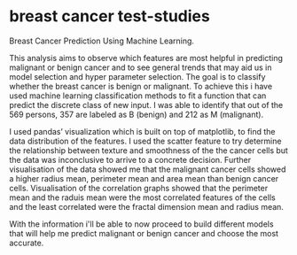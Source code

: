 # breast cancer test-studies
Breast Cancer Prediction Using Machine Learning.

This analysis aims to observe which features are most helpful in predicting malignant or benign cancer and to see general trends that may aid us in model selection and hyper parameter selection. The goal is to classify whether the breast cancer is benign or malignant. To achieve this i have used machine learning classification methods to fit a function that can predict the discrete class of new input.
I was able to identify that out of the 569 persons, 357 are labeled as B (benign) and 212 as M (malignant).

I used pandas’ visualization which is built on top of matplotlib, to find the data distribution of the features.
I used the scatter feature to try determine the relationship between texture and smoothness of the the cancer cells but the data was inconclusive to arrive to a concrete decision.
Further visualisation of the data showed me that the malignant cancer cells showed a higher radius mean, perimeter mean and area mean than benign cancer cells.
Visualisation of the correlation graphs showed that the perimeter mean and the raduis mean were the most correlated features of the cells and the least correlated were the fractal dimension mean and radius mean.

With the information i'll be able to now proceed to build different models that will help me predict malignant or benign cancer and choose the most accurate.
